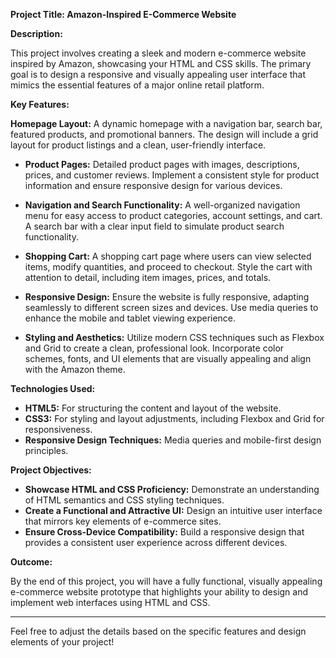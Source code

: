 **Project Title: Amazon-Inspired E-Commerce Website**

**Description:**

This project involves creating a sleek and modern e-commerce website inspired by Amazon, showcasing your HTML and CSS skills. The primary goal is to design a responsive and visually appealing user interface that mimics the essential features of a major online retail platform.

**Key Features:**

 **Homepage Layout:** A dynamic homepage with a navigation bar, search bar, featured products, and promotional banners. The design will include a grid layout for product listings and a clean, user-friendly interface.
  
- **Product Pages:** Detailed product pages with images, descriptions, prices, and customer reviews. Implement a consistent style for product information and ensure responsive design for various devices.

- **Navigation and Search Functionality:** A well-organized navigation menu for easy access to product categories, account settings, and cart. A search bar with a clear input field to simulate product search functionality.

- **Shopping Cart:** A shopping cart page where users can view selected items, modify quantities, and proceed to checkout. Style the cart with attention to detail, including item images, prices, and totals.

- **Responsive Design:** Ensure the website is fully responsive, adapting seamlessly to different screen sizes and devices. Use media queries to enhance the mobile and tablet viewing experience.

- **Styling and Aesthetics:** Utilize modern CSS techniques such as Flexbox and Grid to create a clean, professional look. Incorporate color schemes, fonts, and UI elements that are visually appealing and align with the Amazon theme.

**Technologies Used:**

- **HTML5:** For structuring the content and layout of the website.
- **CSS3:** For styling and layout adjustments, including Flexbox and Grid for responsiveness.
- **Responsive Design Techniques:** Media queries and mobile-first design principles.

**Project Objectives:**

- **Showcase HTML and CSS Proficiency:** Demonstrate an understanding of HTML semantics and CSS styling techniques.
- **Create a Functional and Attractive UI:** Design an intuitive user interface that mirrors key elements of e-commerce sites.
- **Ensure Cross-Device Compatibility:** Build a responsive design that provides a consistent user experience across different devices.

**Outcome:**

By the end of this project, you will have a fully functional, visually appealing e-commerce website prototype that highlights your ability to design and implement web interfaces using HTML and CSS.

---

Feel free to adjust the details based on the specific features and design elements of your project!
